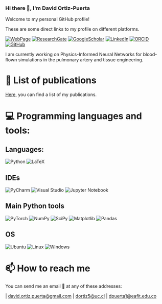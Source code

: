 ### Hi there 👋, I'm David Ortiz-Puerta

Welcome to my personal GitHub profile!

These are some direct links to my profile on different platforms.

[![WebPage](https://img.shields.io/badge/website-BB5566?style=for-the-badge&logo=About.me&logoColor=white)](https://github.com/dortiz5)       [![ResearchGate](https://img.shields.io/badge/Research_Gate-00CCBB.svg?&style=for-the-badge&logo=ResearchGate&logoColor=white)](https://www.researchgate.net/profile/David-Ortiz-Puerta)          [![GoogleScholar](https://img.shields.io/badge/Google_Scholar-4285F4?style=for-the-badge&logo=google-scholar&logoColor=white)](https://scholar.google.com/citations?user=ifyKmJIAAAAJ&hl=en)       [![LinkedIn](https://img.shields.io/badge/LinkedIn-0077B5?style=for-the-badge&logo=linkedin&logoColor=white)](https://www.linkedin.com/in/david-ortiz-9a57aa1b5/)    [![ORCID](https://img.shields.io/badge/orcid-A6CE39?style=for-the-badge&logo=orcid&logoColor=white)](https://orcid.org/0000-0001-6285-3066)       [![GitHub](https://img.shields.io/badge/GitHub-100000?style=for-the-badge&logo=github&logoColor=white)](https://github.com/dortiz5)

I am currently working on Physics-Informed Neural Networks for blood-flown simulations in the pulmonary artery and tissue engineering.


# 📝 List of publications

[Here](https://scholar.google.com/citations?user=ifyKmJIAAAAJ&hl=en), you can find a list of my publications.


# 💻 Programming languages and tools:

## Languages:

![Python](https://img.shields.io/badge/python-3670A0?style=for-the-badge&logo=python&logoColor=ffdd54)
![LaTeX](https://img.shields.io/badge/latex-%23008080.svg?style=for-the-badge&logo=latex&logoColor=white)

## IDEs

![PyCharm](https://img.shields.io/badge/pycharm-143?style=for-the-badge&logo=pycharm&logoColor=black&color=black&labelColor=green)
![Visual Studio](https://img.shields.io/badge/Visual%20Studio-5C2D91.svg?style=for-the-badge&logo=visual-studio&logoColor=white)
![Jupyter Notebook](https://img.shields.io/badge/jupyter-%23FA0F00.svg?style=for-the-badge&logo=jupyter&logoColor=white)

## Main Python tools

![PyTorch](https://img.shields.io/badge/PyTorch-%23EE4C2C.svg?style=for-the-badge&logo=PyTorch&logoColor=white)
![NumPy](https://img.shields.io/badge/numpy-%23013243.svg?style=for-the-badge&logo=numpy&logoColor=white)
![SciPy](https://img.shields.io/badge/SciPy-%230C55A5.svg?style=for-the-badge&logo=scipy&logoColor=%white)
![Matplotlib](https://img.shields.io/badge/Matplotlib-%23ffffff.svg?style=for-the-badge&logo=Matplotlib&logoColor=black)
![Pandas](https://img.shields.io/badge/pandas-%23150458.svg?style=for-the-badge&logo=pandas&logoColor=white)

## OS

![Ubuntu](https://img.shields.io/badge/Ubuntu-E95420?style=for-the-badge&logo=ubuntu&logoColor=white)
![Linux](https://img.shields.io/badge/Linux-FCC624?style=for-the-badge&logo=linux&logoColor=black)
![Windows](https://img.shields.io/badge/Windows-0078D6?style=for-the-badge&logo=windows&logoColor=white)

# 📫 How to reach me

You can send me an email 📧 at any of these addresses:

| [david.ortiz.puerta@gmail.com](mailto:david.ortiz.puerta@gmail.com) | [dortiz5@uc.cl](mailto:dortiz5@uc.cl) | [dpuerta1@eafit.edu.co](mailto:dpuerta1@eafit.edu.co)

